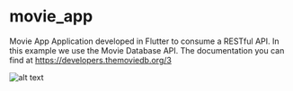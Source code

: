 # movie_app

Movie App
Application developed in Flutter to consume a RESTful API.
In this example we use the Movie Database API.
The documentation you can find at https://developers.themoviedb.org/3

![alt text](https://photos.app.goo.gl/Sys76b4q2XyrTvwJ7)



